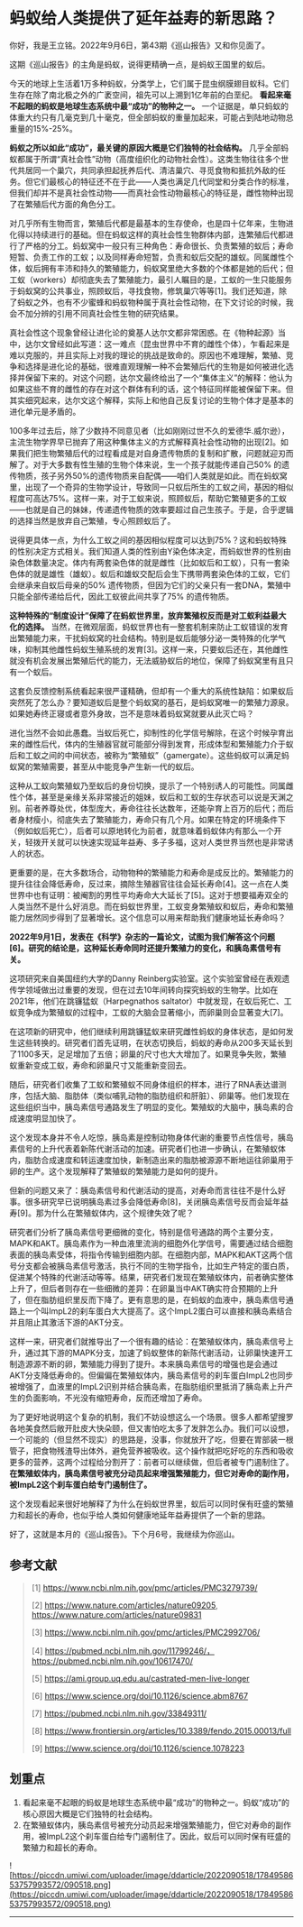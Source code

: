 # 蚂蚁给人类提供了延年益寿的新思路？

你好，我是王立铭。2022年9月6日，第43期《巡山报告》又和你见面了。

这期《巡山报告》的主角是蚂蚁，说得更精确一点，是蚂蚁王国里的蚁后。

今天的地球上生活着1万多种蚂蚁，分类学上，它们属于昆虫纲膜翅目蚁科。它们生存在除了南北极之外的广袤空间，祖先可以上溯到1亿年前的白垩纪。 **看起来毫不起眼的蚂蚁是地球生态系统中最“成功”的物种之一。** 一个证据是，单只蚂蚁的体重大约只有几毫克到几十毫克，但全部蚂蚁的重量加起来，可能占到陆地动物总重量的15%-25%。

 **蚂蚁之所以如此“成功”，最关键的原因大概是它们独特的社会结构。** 几乎全部蚂蚁都属于所谓“真社会性”动物（高度组织化的动物社会性）。这类生物往往多个世代共居同一个巢穴，共同承担起抚养后代、清洁巢穴、寻觅食物和抵抗外敌的任务。但它们最核心的特征还不在于此——人类也满足几代同堂和分类合作的标准，但我们却并不是真社会性动物——而真社会性动物最核心的特征是，雌性物种出现了在繁殖后代方面的角色分工。

对几乎所有生物而言，繁殖后代都是最基本的生存使命，也是四十亿年来，生物进化得以持续进行的基础。但在蚂蚁这样的真社会性生物群体内部，连繁殖后代都进行了严格的分工。蚂蚁窝中一般只有三种角色：寿命很长、负责繁殖的蚁后；寿命短暂、负责工作的工蚁；以及同样寿命短暂，负责和蚁后交配的雄蚁。同属雌性个体，蚁后拥有丰沛和持久的繁殖能力，蚂蚁窝里绝大多数的个体都是她的后代；但工蚁（workers）却彻底失去了繁殖能力，最引人瞩目的是，工蚁的一生只能服务于蚂蚁窝的公共事业，照顾蚁后，寻找食物，修筑巢穴等等[1]。我们还知道，除了蚂蚁之外，也有不少蜜蜂和蚂蚁物种属于真社会性动物，在下文讨论的时候，我会不加分辨的引用不同真社会性生物的研究结果。

真社会性这个现象曾经让进化论的奠基人达尔文都非常困惑。在《物种起源》当中，达尔文曾经如此写道：这一难点（昆虫世界中不育的雌性个体），乍看起来是难以克服的，并且实际上对我的理论的挑战是致命的。原因也不难理解，繁殖、竞争和选择是进化论的基础，很难直观理解一种不会繁殖后代的生物是如何被进化选择并保留下来的。对这个问题，达尔文最终给出了一个“集体主义”的解释：他认为如果这些不育的雌性的存在对这个群体有利的话，这个特征同样能被保留下来。但其实细究起来，达尔文这个解释，实际上和他自己反复讨论的生物个体才是基本的进化单元是矛盾的。

100多年过去后，除了少数持不同意见者（比如刚刚过世不久的爱德华.威尔逊），主流生物学界早已抛弃了用这种集体主义的方式解释真社会性动物的出现[2]。如果我们把生物繁殖后代的过程看成是对自身遗传物质的复制和扩散，问题就迎刃而解了。对于大多数有性生殖的生物个体来说，生一个孩子就能传递自己50% 的遗传物质，孩子另外50%的遗传物质来自配偶——咱们人类就是如此。而在蚂蚁窝里，出现了一个奇异的生物学设计，导致同一只蚁后所生的工蚁之间，基因的相似程度可高达75%。这样一来，对于工蚁来说，照顾蚁后，帮助它繁殖更多的工蚁——也就是自己的妹妹，传递遗传物质的效率要超过自己生孩子。于是，合乎逻辑的选择当然是放弃自己繁殖，专心照顾蚁后了。

说得更具体一点，为什么工蚁之间的基因相似程度可以达到75%？这和蚂蚁特殊的性别决定方式相关。我们知道人类的性别由Y染色体决定，而蚂蚁世界的性别由染色体数量决定。体内有两套染色体的就是雌性（比如蚁后和工蚁），只有一套染色体的就是雄性（雄蚁）。蚁后和雄蚁交配后会生下携带两套染色体的工蚁，它们会继承来自蚁后母亲的50% 遗传物质，但因为它们的父亲只有一套DNA，繁殖中只能全部传递给后代，因此工蚁彼此间共享了75% 的遗传物质。

 **这种特殊的“制度设计”保障了在蚂蚁世界里，放弃繁殖权反而是对工蚁利益最大化的选择。** 当然，在微观层面，蚂蚁世界也有一整套机制来防止工蚁错误的发育出繁殖能力来，干扰蚂蚁窝的社会结构。特别是蚁后能够分泌一类特殊的化学气味，抑制其他雌性蚂蚁生殖系统的发育[3]。这样一来，只要蚁后还在，其他雌性就没有机会发展出繁殖后代的能力，无法威胁蚁后的地位，保障了蚂蚁窝里有且只有一个蚁后。

这套负反馈控制系统看起来很严谨精确，但却有一个重大的系统性缺陷：如果蚁后突然死了怎么办？要知道蚁后是整个蚂蚁窝的基石，是蚂蚁窝唯一的繁殖力源泉。如果她寿终正寝或者意外身故，岂不是意味着蚂蚁窝就要从此灭亡吗？

进化当然不会如此愚蠢。当蚁后死亡，抑制性的化学信号解除，在这个时候孕育出来的雌性后代，体内的生殖器官就可能部分得到发育，形成体型和繁殖能力介于蚁后和工蚁之间的中间状态，被称为“繁殖蚁”（gamergate）。这些蚂蚁可以满足蚂蚁窝的繁殖需要，甚至从中能竞争产生新一代的蚁后。

这种从工蚁向繁殖蚁乃至蚁后的身份切换，提示了一个特别诱人的可能性。同属雌性个体，甚至是亲缘关系非常接近的姐妹，蚁后和工蚁的生存状态可以说是天渊之别。前者养尊处优，体型庞大，寿命往往长达数年，还能孕育上百万的后代；而后者身材瘦小，彻底失去了繁殖能力，寿命只有几个月。如果在特定的环境条件下（例如蚁后死亡），后者可以原地转化为前者，就意味着蚂蚁体内有那么一个开关，轻拨开关就可以快速实现延年益寿、多子多福，这对人类世界当然也是非常诱人的状态。

更重要的是，在大多数场合，动物物种的繁殖能力和寿命是成反比的。繁殖能力的提升往往会降低寿命，反过来，摘除生殖器官往往会延长寿命[4]。这一点在人类世界中也有证明：被阉割的男性平均寿命大大延长了[5]。这对于想要福寿双全的人类当然不是什么好消息。而在蚂蚁世界里，工蚁变身繁殖蚁和蚁后，寿命和繁殖能力居然同步得到了显著增长。这个信息可以用来帮助我们健康地延长寿命吗？

 **2022年9月1日，发表在《科学》杂志的一篇论文，试图为我们解答这个问题[6]。研究的结论是，这种延长寿命同时还提升繁殖力的变化，和胰岛素信号有关。**

这项研究来自美国纽约大学的Danny Reinberg实验室。这个实验室曾经在表观遗传学领域做出过重要的发现，但在过去10年间转向探究蚂蚁的生物学。比如在2021年，他们在跳镰猛蚁（Harpegnathos saltator）中就发现，在蚁后死亡、工蚁竞争成为繁殖蚁的过程中，工蚁的大脑会显著缩小，而卵巢则会显著变大[7]。

在这项新的研究中，他们继续利用跳镰猛蚁来研究雌性蚂蚁的身体状态，是如何发生这些转换的。研究者们首先证明，在状态切换后，蚂蚁的寿命从200多天延长到了1100多天，足足增加了五倍；卵巢的尺寸也大大增加了。如果竞争失败，繁殖蚁重新变成工蚁，寿命和卵巢尺寸又能重新变回去。

随后，研究者们收集了工蚁和繁殖蚁不同身体组织的样本，进行了RNA表达谱测序，包括大脑、脂肪体（类似哺乳动物的脂肪组织和肝脏）、卵巢等。他们发现在这些组织当中，胰岛素信号通路发生了明显的变化。繁殖蚁的大脑中，胰岛素的合成速度明显加快了。

这个发现本身并不令人吃惊，胰岛素是控制动物身体代谢的重要节点性信号，胰岛素信号的上升代表着新陈代谢活动的加速。研究者们也进一步确认，在繁殖蚁体内，脂肪合成速度和转运速度加快，新制造出来的脂肪被源源不断地运往卵巢用于卵的生产。这个发现解释了繁殖蚁的繁殖能力是如何的提升。

但新的问题又来了：胰岛素信号和代谢活动的提高，对寿命而言往往不是什么好事。很多研究早已说明胰岛素过多会降低寿命[8]，关闭胰岛素信号反而会延年益寿[9]。那为什么在繁殖蚁体内，这个规律失效了呢？

研究者们分析了胰岛素信号更细微的变化，特别是信号通路的两个主要分支，MAPK和AKT。胰岛素作为一种血液里流淌的细胞外化学信号，需要通过结合细胞表面的胰岛素受体，将指令传输到细胞内部。在细胞内部，MAPK和AKT这两个信号分支都会被胰岛素信号激活，执行不同的生物学指令，比如生产特定的蛋白质，促进某个特殊的代谢活动等等。结果，研究者们发现在繁殖蚁体内，前者确实整体上升了，但后者则存在一些细微的差异：在卵巢当中AKT确实符合预期的上升了，但在脂肪组织里反而下降了。更有意思的是，在蚂蚁的血液中，胰岛素信号通路上一个叫ImpL2的刹车蛋白大大提高了。这个ImpL2蛋白可以直接和胰岛素结合并且阻止其激活下游的AKT分支。

这样一来，研究者们就推导出了一个很有趣的结论：在繁殖蚁体内，胰岛素信号上升，通过其下游的MAPK分支，加速了蚂蚁整体的新陈代谢活动，让卵巢快速开工制造源源不断的卵，繁殖能力得到了提升。本来胰岛素信号的增强也是会通过AKT分支降低寿命的。但偏偏在繁殖蚁体内，胰岛素信号的刹车蛋白ImpL2也同步被增强了，血液里的ImpL2识别并结合胰岛素，在脂肪组织里抵消了胰岛素上升产生的负面影响，不光没有缩短寿命，反而还增加了寿命。

为了更好地说明这个复杂的机制，我们不妨设想这么一个场景。很多人都希望搜罗各地美食然后敞开肚皮大快朵颐，但又害怕吃太多了发胖怎么办。我们可以设想，一个可能的（但显然不现实）的思路是，没事，你就放开了吃，但要在胃部装一根管子，把食物残渣导出体外，避免营养被吸收。这个操作就把吃好吃的东西和吸收更多的营养，这两个过程给分割开了：前者可以继续做，但后者被专门遏制住了。 **在繁殖蚁体内，胰岛素信号被充分动员起来增强繁殖能力，但它对寿命的副作用，被ImpL2这个刹车蛋白给专门遏制住了。**

这个发现看起来很好地解释了为什么在蚂蚁世界里，蚁后可以同时保有旺盛的繁殖力和超长的寿命，也似乎给人类如何健康地延年益寿提供了一个新的思路。

好了，这就是本月的《巡山报告》。下个月6号，我继续为你巡山。

## 参考文献

> [1] https://www.ncbi.nlm.nih.gov/pmc/articles/PMC3279739/
> 
> [2] https://www.nature.com/articles/nature09205, https://www.nature.com/articles/nature09831
> 
> [3] https://www.ncbi.nlm.nih.gov/pmc/articles/PMC2992706/
> 
> [4] https://pubmed.ncbi.nlm.nih.gov/11799246/， https://pubmed.ncbi.nlm.nih.gov/10617470/
> 
> [5] https://ami.group.uq.edu.au/castrated-men-live-longer
> 
> [6] https://www.science.org/doi/10.1126/science.abm8767
> 
> [7] https://pubmed.ncbi.nlm.nih.gov/33849311/
> 
> [8] https://www.frontiersin.org/articles/10.3389/fendo.2015.00013/full
> 
> [9] https://www.science.org/doi/10.1126/science.1078223

## 划重点

1. 看起来毫不起眼的蚂蚁是地球生态系统中最“成功”的物种之一。蚂蚁“成功”的核心原因大概是它们独特的社会结构。
2. 在繁殖蚁体内，胰岛素信号被充分动员起来增强繁殖能力，但它对寿命的副作用，被ImpL2这个刹车蛋白给专门遏制住了。因此，蚁后可以同时保有旺盛的繁殖力和超长的寿命。

![https://piccdn.umiwi.com/uploader/image/ddarticle/2022090518/1784958653757993572/090518.png](https://piccdn.umiwi.com/uploader/image/ddarticle/2022090518/1784958653757993572/090518.png)

---
